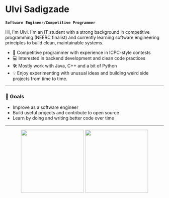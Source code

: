 # Ulvi Sadigzade

**`Software Engineer/Competitive Programmer`**

Hi, I'm Ulvi. I'm an IT student with a strong background in competitive programming (NEERC finalist) and currently learning software engineering principles to build clean, maintainable systems.

- 🧠 Competitive programmer with experience in ICPC-style contests  
- 💻 Interested in backend development and clean code practices  
- 🛠️ Mostly work with Java, C++ and a bit of Python  
- 💡 Enjoy experimenting with unusual ideas and building weird side projects from time to time.

---

### 📌 Goals

- Improve as a software engineer  
- Build useful projects and contribute to open source  
- Learn by doing and writing better code over time  

---
<p align="center">
  <img src="https://github-readme-stats.vercel.app/api?username=ulvisadigzade&show_icons=true&theme=radical" height="200"/>
  <img src="https://github-readme-stats.vercel.app/api/top-langs/?username=ulvisadigzade&layout=compact&langs_count=10&theme=radical" height="200"/>
</p>
